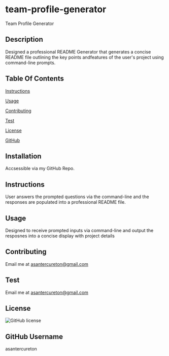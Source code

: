 # team-profile-generator
Team Profile Generator

## Description
Designed a professional README Generator that generates a concise README file outlining the key points andfeatures of the user's project using command-line prompts.
## Table Of Contents
[Instructions](#instructions)

[Usage](#usage)

[Contributing](#contributing)

[Test](#test)

[License](#license)

[GitHub](#gitHub)
## Installation
Accsessible via my GitHub Repo.
## Instructions
User answers the prompted questions via the command-line and the responses are populated into a professional README file.
## Usage
Designed to receive prompted inputs via command-line and output the resposnes into a concise display with project details
## Contributing
Email me at asantercureton@gmail.com
## Test
Email me at asantercureton@gmail.com
## License
![GitHub license](https://img.shields.io/badge/license-ISC-blue.svg)
## GitHub Username
asantercureton
